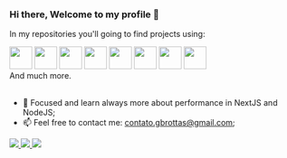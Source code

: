 ### Hi there, Welcome to my profile 👋
  In my repositories you'll going to find projects using: <br/> 
  <div>
  <img src="https://cdn.jsdelivr.net/gh/devicons/devicon/icons/javascript/javascript-original.svg" width="40px" />
  <img src="https://cdn.jsdelivr.net/gh/devicons/devicon/icons/typescript/typescript-original.svg"  width="40px" />
  <img src="https://cdn.jsdelivr.net/gh/devicons/devicon/icons/react/react-original.svg" width="40px" />
  <img src="https://cdn.jsdelivr.net/gh/devicons/devicon/icons/nextjs/nextjs-original-wordmark.svg" width="40px" />
  <img src="https://cdn.jsdelivr.net/gh/devicons/devicon/icons/nodejs/nodejs-original.svg" width="40px" />
  <img src="https://cdn.jsdelivr.net/gh/devicons/devicon/icons/postgresql/postgresql-original.svg" width="40px" />
  <img src="https://cdn.jsdelivr.net/gh/devicons/devicon/icons/mongodb/mongodb-original.svg" width="40px" />
  <img src="https://cdn.jsdelivr.net/gh/devicons/devicon/icons/graphql/graphql-plain-wordmark.svg" width="40px" />
  </div>
  And much more.<br/> <br/> 

- 🔭 Focused and learn always more about performance in NextJS and NodeJS; 
- 📫 Feel free to contact me: contato.gbrottas@gmail.com;

<div>
  <a href="https://www.linkedin.com/in/gabriel-brotas" target="_blank" rel="noopener noreferrer">
    <img src="https://img.shields.io/badge/LinkedIn-0077B5?style=for-the-badge&logo=linkedin&logoColor=white" target="_blank" rel="noopener noreferrer">
  </a>
   <a href="https://www.youtube.com/channel/UCAyvO0YTENk1_CuH8I050Rw" target="_blank" rel="noopener noreferrer">
     <img src="https://img.shields.io/badge/YouTube-FF0000?style=for-the-badge&logo=youtube&logoColor=white" target="_blank" rel="noopener noreferrer"" >
  </a>
   <a href="https://www.instagram.com/gbrottas/" target="_blank" rel="noopener noreferrer">
     <img src="https://img.shields.io/badge/Instagram-E4405F?style=for-the-badge&logo=instagram&logoColor=white" target="_blank" rel="noopener noreferrer"/> 
  </a>
</div
